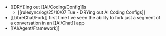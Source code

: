 - [[DRY]]ing out [[AI/Coding/Config]]s
	- [[rulesync/log/25/10/07 Tue - DRYing out AI Coding Configs]]
- [[LibreChat/Fork]] first time I've seen the ability to fork just a segment of a conversation in an [[AI/Chat]] app
- [[AI/Agent/Framework]]